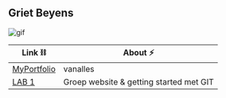 Griet Beyens 
---
![gif](https://c.tenor.com/nQJHRuTrRf0AAAAC/trying-try.gif)


| Link ⛓️ | About ⚡ | 
| -------- | -------- |
|[MyPortfolio](https://github.com/grietbeyens/DEV5-myportfolio.git) | vanalles |
|[LAB 1](https://github.com/grietbeyens/DEV5-LAB1.git) | Groep website & getting started met GIT |
